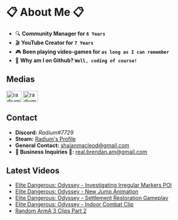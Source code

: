 # 📋 About Me 📋
- 🔍 **Community Manager for `6 Years`**
- 🎬 **YouTube Creator for `7 Years`**
- 🎮 **Been playing video-games for `as long as I can remember`**
- 📀 **Why am I on Github? `Well, coding of course!`**

## Medias
<p align="left">
<a href="https://twitter.com/radiumio" target="blank"><img align="center" src="https://cdn.jsdelivr.net/npm/simple-icons@3.0.1/icons/twitter.svg" alt="radiumio" height="30" width="40" /></a>
<a href="https://www.youtube.com/channel/UCsPllBakpkET6KjNDhzteUQ" target="blank"><img align="center" src="https://cdn.jsdelivr.net/npm/simple-icons@3.0.1/icons/youtube.svg" alt="radium" height="30" width="40" /></a>
</p>

## Contact
- **Discord:** *Radium#7729*
- **Steam:** [Radium's Profile](https://steamcommunity.com/id/theradination/)
- **General Contact:** shaianmacleod@gmail.com
- **🚧 Business Inquiries 🚧:** real.brendan.am@gmail.com

## Latest Videos
<!-- YOUTUBE:START -->
- [Elite Dangerous: Odyssey - Investigating Irregular Markers POI](https://www.youtube.com/watch?v=EQXZlyde4AA)
- [Elite Dangerous: Odyssey - New Jump Animation](https://www.youtube.com/watch?v=eGJco8tjf7o)
- [Elite Dangerous: Odyssey - Settlement Restoration Gameplay](https://www.youtube.com/watch?v=diQnp-EXzro)
- [Elite Dangerous: Odyssey - Indoor Combat Clip](https://www.youtube.com/watch?v=RzL_FQhsEWQ)
- [Random ArmA 3 Clips Part 2](https://www.youtube.com/watch?v=i5GFvb1-fIg)
<!-- YOUTUBE:END -->